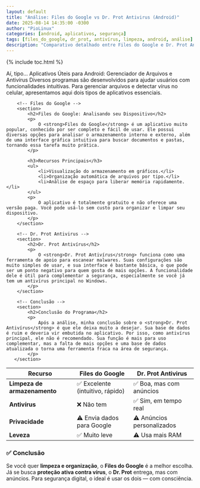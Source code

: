 ```yaml
---
layout: default
title: "Análise: Files do Google vs Dr. Prot Antivirus (Android)"
date: 2025-08-14 14:35:00 -0300
author: "PioLinux"
categories: [android, aplicativos, segurança]
tags: [files_do_google, dr_prot, antivírus, limpeza, android, análise]
description: "Comparativo detalhado entre Files do Google e Dr. Prot Antivirus: recursos, segurança, limpeza de armazenamento e desempenho."
---
```


{% include toc.html %}


<section class="post-content">
        <p>
            Aí, tipo... Aplicativos Úteis para Android: Gerenciador de Arquivos e Antivírus Diversos programas são desenvolvidos para ajudar usuários com funcionalidades intuitivas. Para gerenciar arquivos e detectar vírus no celular, apresentamos aqui dois tipos de aplicativos essenciais.
        </p>

        <!-- Files do Google -->
        <section>
            <h2>Files do Google: Analisando seu Dispositivo</h2>
            <p>
                O <strong>Files do Google</strong> é um aplicativo muito popular, conhecido por ser completo e fácil de usar. Ele possui diversas opções para analisar o armazenamento interno e externo, além de uma interface gráfica intuitiva para buscar documentos e pastas, tornando essa tarefa muito prática.
            </p>

            <h3>Recursos Principais</h3>
            <ul>
                <li>Visualização do armazenamento em gráficos.</li>
                <li>Organização automática de arquivos por tipo.</li>
                <li>Análise de espaço para liberar memória rapidamente.</li>
            </ul>
            <p>
                O aplicativo é totalmente gratuito e não oferece uma versão paga. Você pode usá-lo sem custo para organizar e limpar seu dispositivo.
            </p>
        </section>

        <!-- Dr. Prot Antivirus -->
        <section>
            <h2>Dr. Prot Antivírus</h2>
            <p>
                O <strong>Dr. Prot Antivírus</strong> funciona como uma ferramenta de apoio para escanear malwares. Suas configurações são muito simples de usar, e sua interface é bastante básica, o que pode ser um ponto negativo para quem gosta de mais opções. A funcionalidade dele é útil para complementar a segurança, especialmente se você já tem um antivírus principal no Windows.
            </p>
        </section>

        <!-- Conclusão -->
        <section>
            <h2>Conclusão do Programa</h2>
            <p>
                Após a análise, minha conclusão sobre o <strong>Dr. Prot Antivírus</strong> é que ele deixa muito a desejar. Sua base de dados é ruim e deveria vir embutida no aplicativo. Por isso, como antivírus principal, ele não é recomendado. Sua função é mais para uso complementar, mas a falta de mais opções e uma base de dados atualizada o torna uma ferramenta fraca na área de segurança.
            </p>
       </section>

    



<table>
  <thead>
    <tr>
      <th>Recurso</th>
      <th>Files do Google</th>
      <th>Dr. Prot Antivirus</th>
    </tr>
  </thead>
  <tbody>
    <tr>
      <td><strong>Limpeza de armazenamento</strong></td>
      <td>✅ Excelente (intuitivo, rápido)</td>
      <td>✅ Boa, mas com anúncios</td>
    </tr>
    <tr>
      <td><strong>Antivírus</strong></td>
      <td>❌ Não tem</td>
      <td>✅ Sim, em tempo real</td>
    </tr>
    <tr>
      <td><strong>Privacidade</strong></td>
      <td>⚠️ Envia dados para Google</td>
      <td>⚠️ Anúncios personalizados</td>
    </tr>
    <tr>
      <td><strong>Leveza</strong></td>
      <td>✅ Muito leve</td>
      <td>⚠️ Usa mais RAM</td>
    </tr>
  </tbody>
</table>


<h3>✅ Conclusão</h3>
<p>Se você quer <strong>limpeza e organização</strong>, o <strong>Files do Google</strong> é a melhor escolha. Já se busca <strong>proteção ativa contra vírus</strong>, o <strong>Dr. Prot</strong> entrega, mas com anúncios. Para segurança digital, o ideal é usar os dois — com consciência.</p>
